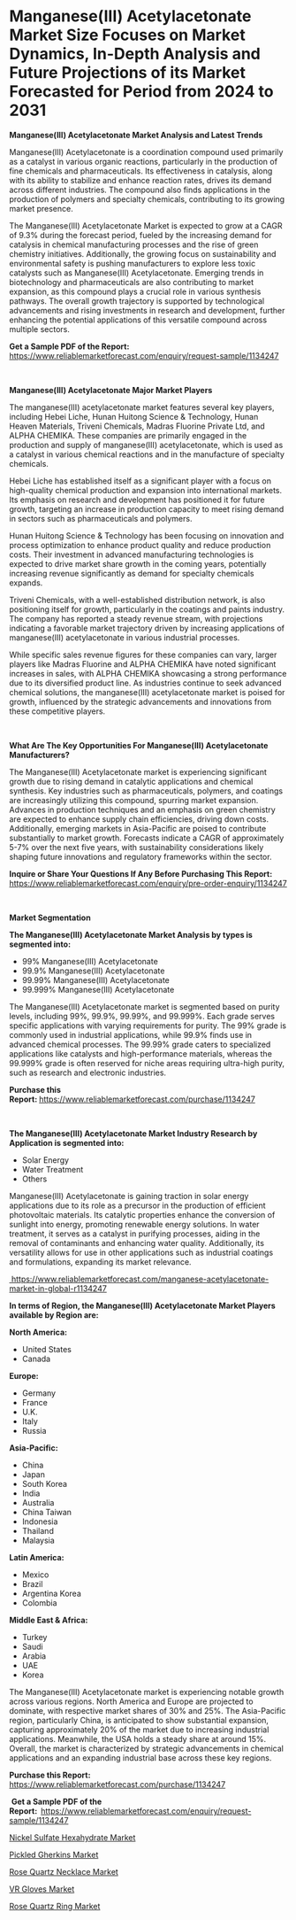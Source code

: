 <p><h1>Manganese(III) Acetylacetonate Market Size Focuses on Market Dynamics, In-Depth Analysis and Future Projections of its Market Forecasted for Period from 2024 to 2031</h1></p><p><strong>Manganese(III) Acetylacetonate Market Analysis and Latest Trends</strong></p>
<p><p>Manganese(III) Acetylacetonate is a coordination compound used primarily as a catalyst in various organic reactions, particularly in the production of fine chemicals and pharmaceuticals. Its effectiveness in catalysis, along with its ability to stabilize and enhance reaction rates, drives its demand across different industries. The compound also finds applications in the production of polymers and specialty chemicals, contributing to its growing market presence.</p><p>The Manganese(III) Acetylacetonate Market is expected to grow at a CAGR of 9.3% during the forecast period, fueled by the increasing demand for catalysis in chemical manufacturing processes and the rise of green chemistry initiatives. Additionally, the growing focus on sustainability and environmental safety is pushing manufacturers to explore less toxic catalysts such as Manganese(III) Acetylacetonate. Emerging trends in biotechnology and pharmaceuticals are also contributing to market expansion, as this compound plays a crucial role in various synthesis pathways. The overall growth trajectory is supported by technological advancements and rising investments in research and development, further enhancing the potential applications of this versatile compound across multiple sectors.</p></p>
<p><strong>Get a Sample PDF of the Report:&nbsp;</strong> <a href="https://www.reliablemarketforecast.com/enquiry/request-sample/1134247?utm_campaign=1130&utm_medium=2&utm_source=Github&utm_content=ia&utm_term=18122024&utm_id=manganeseiii-acetylacetonate">https://www.reliablemarketforecast.com/enquiry/request-sample/1134247</a></p>
<p>&nbsp;</p>
<p><strong>Manganese(III) Acetylacetonate Major Market Players</strong></p>
<p><p>The manganese(III) acetylacetonate market features several key players, including Hebei Liche, Hunan Huitong Science & Technology, Hunan Heaven Materials, Triveni Chemicals, Madras Fluorine Private Ltd, and ALPHA CHEMIKA. These companies are primarily engaged in the production and supply of manganese(III) acetylacetonate, which is used as a catalyst in various chemical reactions and in the manufacture of specialty chemicals.</p><p>Hebei Liche has established itself as a significant player with a focus on high-quality chemical production and expansion into international markets. Its emphasis on research and development has positioned it for future growth, targeting an increase in production capacity to meet rising demand in sectors such as pharmaceuticals and polymers.</p><p>Hunan Huitong Science & Technology has been focusing on innovation and process optimization to enhance product quality and reduce production costs. Their investment in advanced manufacturing technologies is expected to drive market share growth in the coming years, potentially increasing revenue significantly as demand for specialty chemicals expands.</p><p>Triveni Chemicals, with a well-established distribution network, is also positioning itself for growth, particularly in the coatings and paints industry. The company has reported a steady revenue stream, with projections indicating a favorable market trajectory driven by increasing applications of manganese(III) acetylacetonate in various industrial processes.</p><p>While specific sales revenue figures for these companies can vary, larger players like Madras Fluorine and ALPHA CHEMIKA have noted significant increases in sales, with ALPHA CHEMIKA showcasing a strong performance due to its diversified product line. As industries continue to seek advanced chemical solutions, the manganese(III) acetylacetonate market is poised for growth, influenced by the strategic advancements and innovations from these competitive players.</p></p>
<p>&nbsp;</p>
<p><strong>What Are The Key Opportunities For Manganese(III) Acetylacetonate Manufacturers?</strong></p>
<p><p>The Manganese(III) Acetylacetonate market is experiencing significant growth due to rising demand in catalytic applications and chemical synthesis. Key industries such as pharmaceuticals, polymers, and coatings are increasingly utilizing this compound, spurring market expansion. Advances in production techniques and an emphasis on green chemistry are expected to enhance supply chain efficiencies, driving down costs. Additionally, emerging markets in Asia-Pacific are poised to contribute substantially to market growth. Forecasts indicate a CAGR of approximately 5-7% over the next five years, with sustainability considerations likely shaping future innovations and regulatory frameworks within the sector.</p></p>
<p><strong>Inquire or Share Your Questions If Any Before Purchasing This Report:</strong> <a href="https://www.reliablemarketforecast.com/enquiry/pre-order-enquiry/1134247?utm_campaign=1130&utm_medium=2&utm_source=Github&utm_content=ia&utm_term=18122024&utm_id=manganeseiii-acetylacetonate">https://www.reliablemarketforecast.com/enquiry/pre-order-enquiry/1134247</a></p>
<p>&nbsp;</p>
<p><strong>Market Segmentation</strong></p>
<p><strong>The Manganese(III) Acetylacetonate Market Analysis by types is segmented into:</strong></p>
<p><ul><li>99% Manganese(III) Acetylacetonate</li><li>99.9% Manganese(III) Acetylacetonate</li><li>99.99% Manganese(III) Acetylacetonate</li><li>99.999% Manganese(III) Acetylacetonate</li></ul></p>
<p><p>The Manganese(III) Acetylacetonate market is segmented based on purity levels, including 99%, 99.9%, 99.99%, and 99.999%. Each grade serves specific applications with varying requirements for purity. The 99% grade is commonly used in industrial applications, while 99.9% finds use in advanced chemical processes. The 99.99% grade caters to specialized applications like catalysts and high-performance materials, whereas the 99.999% grade is often reserved for niche areas requiring ultra-high purity, such as research and electronic industries.</p></p>
<p><strong>Purchase this Report:&nbsp;</strong><a href="https://www.reliablemarketforecast.com/purchase/1134247?utm_campaign=1130&utm_medium=2&utm_source=Github&utm_content=ia&utm_term=18122024&utm_id=manganeseiii-acetylacetonate">https://www.reliablemarketforecast.com/purchase/1134247</a></p>
<p>&nbsp;</p>
<p><strong>The Manganese(III) Acetylacetonate Market Industry Research by Application is segmented into:</strong></p>
<p><ul><li>Solar Energy</li><li>Water Treatment</li><li>Others</li></ul></p>
<p><p>Manganese(III) Acetylacetonate is gaining traction in solar energy applications due to its role as a precursor in the production of efficient photovoltaic materials. Its catalytic properties enhance the conversion of sunlight into energy, promoting renewable energy solutions. In water treatment, it serves as a catalyst in purifying processes, aiding in the removal of contaminants and enhancing water quality. Additionally, its versatility allows for use in other applications such as industrial coatings and formulations, expanding its market relevance.</p></p>
<p><a href="https://www.reliablemarketforecast.com/manganese-acetylacetonate-market-in-global-r1134247?utm_campaign=1130&utm_medium=2&utm_source=Github&utm_content=ia&utm_term=18122024&utm_id=manganeseiii-acetylacetonate">&nbsp;https://www.reliablemarketforecast.com/manganese-acetylacetonate-market-in-global-r1134247</a></p>
<p><strong>In terms of Region, the Manganese(III) Acetylacetonate Market Players available by Region are:</strong></p>
<p>
    <p> <strong> North America: </strong>
        <ul>
            <li>United States</li>
            <li>Canada</li>
        </ul>
        </p> 
    <p> <strong> Europe: </strong>
        <ul>
            <li>Germany</li>
            <li>France</li>
            <li>U.K.</li>
            <li>Italy</li>
            <li>Russia</li>
        </ul>
        </p> 
    <p> <strong> Asia-Pacific: </strong>
        <ul>
            <li>China</li>
            <li>Japan</li>
            <li>South Korea</li>
            <li>India</li>
            <li>Australia</li>
            <li>China Taiwan</li>
            <li>Indonesia</li>
            <li>Thailand</li>
            <li>Malaysia</li>
        </ul>
        </p> 
    <p> <strong> Latin America: </strong>
        <ul>
            <li>Mexico</li>
            <li>Brazil</li>
            <li>Argentina Korea</li>
            <li>Colombia</li>
        </ul>
        </p> 
    <p> <strong> Middle East & Africa: </strong>
        <ul>
            <li>Turkey</li>
            <li>Saudi</li>
            <li>Arabia</li>
            <li>UAE</li>
            <li>Korea</li>
        </ul>
    </p>
    </p>
<p><p>The Manganese(III) Acetylacetonate market is experiencing notable growth across various regions. North America and Europe are projected to dominate, with respective market shares of 30% and 25%. The Asia-Pacific region, particularly China, is anticipated to show substantial expansion, capturing approximately 20% of the market due to increasing industrial applications. Meanwhile, the USA holds a steady share at around 15%. Overall, the market is characterized by strategic advancements in chemical applications and an expanding industrial base across these key regions.</p></p>
<p><strong>Purchase this Report: </strong><a href="https://www.reliablemarketforecast.com/purchase/1134247?utm_campaign=1130&utm_medium=2&utm_source=Github&utm_content=ia&utm_term=18122024&utm_id=manganeseiii-acetylacetonate">https://www.reliablemarketforecast.com/purchase/1134247</a></p>
<p>&nbsp;<strong>Get a Sample PDF of the Report:&nbsp;&nbsp;</strong><a href="https://www.reliablemarketforecast.com/enquiry/request-sample/1134247?utm_campaign=1130&utm_medium=2&utm_source=Github&utm_content=ia&utm_term=18122024&utm_id=manganeseiii-acetylacetonate">https://www.reliablemarketforecast.com/enquiry/request-sample/1134247</a></p>
<p><strong></strong></p>
<p><p><a href="https://github.com/RickHolmes3/Market-Research-Report-List-7/blob/main/nickel-sulfate-hexahydrate-market.md?utm_campaign=1130&utm_medium=2&utm_source=Github&utm_content=ia&utm_term=18122024&utm_id=manganeseiii-acetylacetonate">Nickel Sulfate Hexahydrate Market</a></p><p><a href="https://www.linkedin.com/pulse/intense-competition-growth-expected-pickled-gherkins-market-m2uae?utm_campaign=1130&utm_medium=2&utm_source=Github&utm_content=ia&utm_term=18122024&utm_id=manganeseiii-acetylacetonate">Pickled Gherkins Market</a></p><p><a href="https://www.linkedin.com/pulse/rose-quartz-necklace-market-evaluation-trends-size-share-l7l9f?utm_campaign=1130&utm_medium=2&utm_source=Github&utm_content=ia&utm_term=18122024&utm_id=manganeseiii-acetylacetonate">Rose Quartz Necklace Market</a></p><p><a href="https://www.linkedin.com/pulse/vr-gloves-market-analysis-identifying-key-issues-drivers-strategic-877wf?utm_campaign=1130&utm_medium=2&utm_source=Github&utm_content=ia&utm_term=18122024&utm_id=manganeseiii-acetylacetonate">VR Gloves Market</a></p><p><a href="https://www.linkedin.com/pulse/rose-quartz-ring-market-report-in-depth-analysis-101-cagr-4u0nf?utm_campaign=1130&utm_medium=2&utm_source=Github&utm_content=ia&utm_term=18122024&utm_id=manganeseiii-acetylacetonate">Rose Quartz Ring Market</a></p></p>